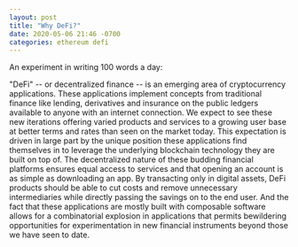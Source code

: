 ```yaml
---
layout: post
title: "Why DeFi?"
date: 2020-05-06 21:46 -0700
categories: ethereum defi
---
```


An experiment in writing 100 words a day:

"DeFi" -- or decentralized finance -- is an emerging area of cryptocurrency applications. These applications 
implement concepts from traditional finance like lending, derivatives and insurance on the public ledgers
available to anyone with an internet connection. We expect to see these new iterations offering varied 
products and services to a growing user base at better terms and rates than seen on the market today. 
This expectation is driven in large part by the unique position these applications find themselves in 
to leverage the underlying blockchain technology they are built on top of. The decentralized nature of 
these budding financial platforms ensures equal access to services and that opening an account is as simple 
as downloading an app. By transacting only in digital assets, DeFi products should be able to cut costs 
and remove unnecessary intermediaries while directly passing the savings on to the end user. And the fact 
that these applications are mostly built with composable software allows for a combinatorial explosion 
in applications that permits bewildering opportunities for experimentation in new financial instruments 
beyond those we have seen to date.
